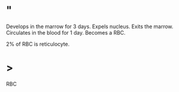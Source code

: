 # "

Develops in the marrow for 3 days.
Expels nucleus.
Exits the marrow.
Circulates in the blood for 1 day.
Becomes a RBC.

2% of RBC is reticulocyte.

# >

RBC
